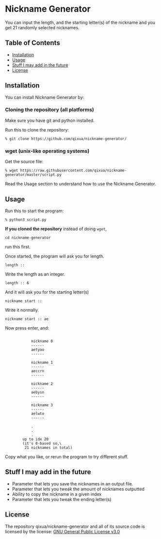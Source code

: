 # Nickname Generator

You can input the length, and the starting letter(s) of the nickname and you get 21 randomly selected nicknames.

## Table of Contents
- [Installation](https://github.com/qixua/nickname-generator#installation)
- [Usage](https://github.com/qixua/nickname-generator#usage)
- [Stuff I may add in the future](https://github.com/qixua/nickname-generator#stuff-i-may-add-in-the-future)
- [License](https://github.com/qixua/nickname-generator#license)

## Installation
You can install Nickname Generator by:

### Cloning the repository (all platforms)

Make sure you have git and python installed.

Run this to clone the repository:

```
% git clone https://github.com/qixua/nickname-generator/
```

### wget (unix-like operating systems)
Get the source file:
```
% wget https://raw.githubusercontent.com/qixua/nickname-generator/master/script.py
```

Read the Usage section to understand how to use the Nickname Generator.

## Usage

Run this to start the program:

```
% python3 script.py
```

**If you cloned the repository** instead of doing `wget`,

```
cd nickname-generator
```

run this first.

Once started, the program will ask you for length.

```
length :: 
```

Write the length as an integer.

```
length :: 6
```

And it will ask you for the starting letter(s)

```
nickname start :: 
```

Write it normally.

```
nickname start :: ae
```

Now press enter, and:

```

            nickname 0
            ------
            aetyao
            ------

            nickname 1
            ------
            aeccrn
            ------

            nickname 2
            ------
            aebysn
            ------

            nickname 3
            ------
            aelwto
            ------

            .
            .
            .
        up to idx 20 
        (it's 0-based so,\
         21 nicknames in total)
```

Copy what you like, or rerun the program to try different stuff.

## Stuff I may add in the future
- Parameter that lets you save the nicknames in an output file.
- Parameter that lets you tweak the amount of nicknames outputted
- Ability to copy the nickname in a given index
- Parameter that lets you tweak the ending letter(s)

## License
The repository qixua/nickname-generator and all of its source code is licensed by the license: [GNU General Public License v3.0](https://www.gnu.org/licenses/gpl-3.0.en.html)